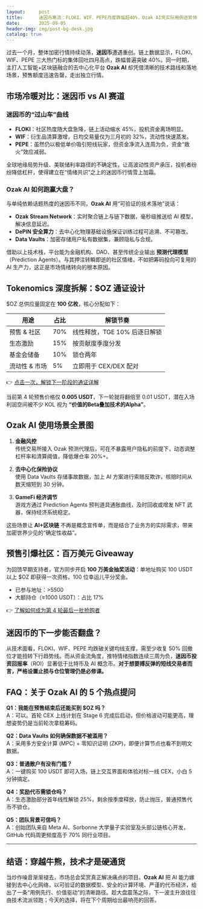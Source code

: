 ```yaml
---
layout:     post
title:      迷因币寒流：FLOKI、WIF、PEPE月度跌幅超40%，Ozak AI凭实际用例逆势领涨
date:       2025-09-05
header-img: img/post-bg-desk.jpg
catalog: true
---
```


过去一个月，整体加密行情持续动荡，**迷因币**遭遇重创。链上数据显示，FLOKI、WIF、PEPE 三大热门标的集体回吐四月高点，跌幅普遍突破 40%。同一时期，主打人工智能+区块链融合的去中心化平台 **Ozak AI** 却凭借清晰的技术路线和落地场景，预售额度迅速告罄，走出独立行情。

## 市场冷暖对比：迷因币 vs AI 赛道

### 迷因币的“过山车”曲线

- **FLOKI**：社区热度随大盘急降，链上活动缩水 45%，投机资金离场明显。  
- **WIF**：衍生品清算激增，日均交易量仅为三月初的 32%，流动性快速蒸发。  
- **PEPE**：虽然仍以极低单价吸引短线玩家，但资金净流入连周为负，资金“救火”效应减弱。  

全球地缘局势升级、美联储利率路径的不确定性，让高波动性资产承压，投机者纷纷降低杠杆，使得建立在“情绪共识”之上的迷因币行情雪上加霜。

### **Ozak AI** 如何跑赢大盘？

与单纯依赖话题热度的迷因币不同，**Ozak AI** 用“可验证的技术落地”说话：

- **Ozak Stream Network**：实时聚合链上与链下数据，毫秒级推送给 AI 模型，解决信息延迟。  
- **DePIN 安全算力**：去中心化物理基础设施保证训练过程可追溯、不可篡改。  
- **Data Vaults**：加密存储用户私有数据集，兼顾隐私与合规。  

借助以上技术栈，平台能为金融机构、DAO、甚至传统企业输出 **预测代理模型**（Prediction Agents）。与其押注转瞬即逝的社区情绪，不如把筹码投向可复用的 AI 生产力，这正是市场情绪转向的根本原因。

## Tokenomics 深度拆解：$OZ 通证设计

$OZ 总供应量固定在 **100 亿枚**，核心分配如下：

| 用途           | 占比  | 解锁节奏               |
|----------------|-------|------------------------|
| 预售 & 社区    | 70%   | 线性释放，TGE 10% 后逐日解锁 |
| 生态激励       | 15%   | 按贡献度季度分发         |
| 基金会储备     | 10%   | 锁仓两年                |
| 流动性 & 市场  | 5%    | 立即用于 CEX/DEX 配对   |

👉 [点击一次，解锁下一阶段的通证详解](https://okxdog.com/)  

当前第 4 轮预售价格仅 **0.005 USDT**，下一轮就将翻倍至 0.01 USDT，潜在入场利润空间被不少 KOL 视为 **“价值的Beta叠加技术的Alpha”**。

## **Ozak AI** 使用场景全景图

1. **金融风控**  
   传统交易所接入 Ozak 预测代理后，可在不暴露用户隐私的前提下，动态调整杠杆率和清算阈值，降低爆仓率 20%+。  

2. **去中心化保险协议**  
   使用 Data Vaults 存储事故数据，加上 AI 方案进行索赔反欺诈，核赔时间从数天缩短到 30 分钟。  

3. **GameFi 经济调节**  
   游戏方通过 Prediction Agents 预判道具通胀曲线，及时回收或增发 NFT 武器，保持经济系统稳定。  

这些场景让 **AI+区块链** 不再是概念宣传单，而是结合了业务方的实际需求，带来加密世界少见的“确定性收益”。

## 预售引爆社区：百万美元 Giveaway

为回馈早期支持者，官方同步开启 **100 万美金抽奖活动**：单地址购买 100 USDT 以上 $OZ 即获得一次资格，100 位幸运儿平分奖金。  
- 已参与地址：>5500  
- 大额持仓（≥1000 USDT）：占比 17%  

👉 [了解如何成为第 4 轮最后一批抢购者](https://okxdog.com/)  

## 迷因币的下一步能否翻盘？

从技术面看，FLOKI、WIF、PEPE 均跌破关键均线支撑，需至少收复 50% 回撤位才能扭转下行趋势线。而从资金流角度，推特情绪指数连续三周为负，**迷因币投资回报率**（ROI）显著低于比特币及 AI 概念币。**对于想要搏反弹的短线交易者而言，严格设置止损与仓位管理仍是必修课。**

## FAQ：关于 Ozak AI 的 5 个热点提问

**Q1：我能在预售结束后还能买到 $OZ 吗？**  
A：可以。首轮 CEX 上线计划在 Stage 6 完成后启动，但价格波动可能更高，理想姿势仍是当前轮次拿稳筹码。

**Q2：Data Vaults 如何确保数据不被滥用？**  
A：采用多方安全计算 (MPC) + 零知识证明 (ZKP)，即便计算节点也看不到明文数据。

**Q3：普通散户有没有门槛？**  
A：一键购买 100 USDT 即可入场，链上交互界面和体验对标一线 CEX，小白 5 分钟搞定。

**Q4：奖励代币需锁仓吗？**  
A：生态激励部分首年线性解锁 25%，剩余按季度释放，防止抛压，普通预售代币不锁仓。

**Q5：团队背景可信吗？**  
A：创始团队来自 Meta AI、Sorbonne 大学量子实验室及头部公链核心开发，GitHub 代码周更频度高于 70% 同行业项目。

---

## 结语：穿越牛熊，技术才是硬通货

当炒作噪音渐渐褪去，市场总会奖赏真正解决痛点的项目。**Ozak AI** 把 AI 能力嫁接到去中心化网络，以可验证的数据模型、安全的计算环境、严谨的代币经济，给出了一条“用例先行、价值驱动”的清晰路径。趁大盘震荡之际，下一波主升浪往往由技术流派领跑；今天的选择，将在下个周期给出最响亮的回答。